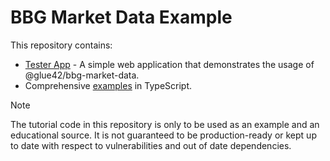 # BBG Market Data Example

This repository contains:

 * [Tester App](./tester-app/) - A simple web application that demonstrates the usage of @glue42/bbg-market-data.
 * Comprehensive [examples](./examples/) in TypeScript.

  > [!NOTE]
> The tutorial code in this repository is only to be used as an example and an educational source. It is not guaranteed to be production-ready or kept up to date with respect to vulnerabilities and out of date dependencies.